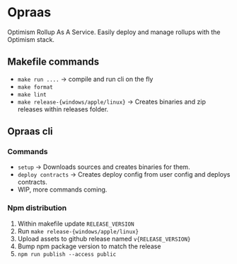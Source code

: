 
# Opraas

Optimism Rollup As A Service. Easily deploy and manage rollups with the Optimism stack.

## Makefile commands

- `make run ....` -> compile and run cli on the fly
- `make format`
- `make lint`
- `make release-{windows/apple/linux}` -> Creates binaries and zip releases within releases folder.

## Opraas cli

### Commands

- `setup` -> Downloads sources and creates binaries for them.
- `deploy contracts` -> Creates deploy config from user config and deploys contracts.
- WIP, more commands coming.

### Npm distribution 

1. Within makefile update `RELEASE_VERSION`
2. Run `make release-{windows/apple/linux}`
3. Upload assets to github release named `v{RELEASE_VERSION}`
4. Bump npm package version to match the release
5. `npm run publish --access public`



